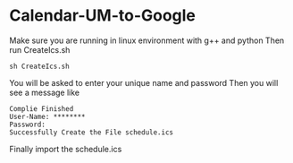 Calendar-UM-to-Google
=====================
Make sure you are running in linux environment with g++ and python
Then run CreateIcs.sh
  
    sh CreateIcs.sh
    
You will be asked to enter your unique name and password
Then you will see a message like
    
    Complie Finished
    User-Name: ********
    Password:
    Successfully Create the File schedule.ics


Finally import the schedule.ics 



